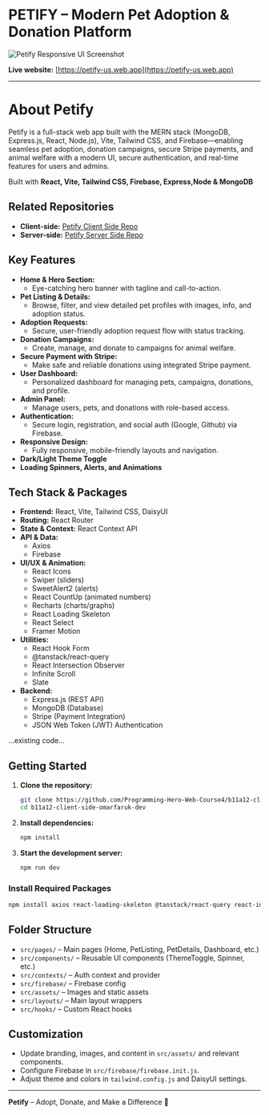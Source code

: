 

# PETIFY – Modern Pet Adoption & Donation Platform

![Petify Responsive UI Screenshot](https://i.postimg.cc/Wp0mZQvF/petify-ui.png)

**Live website:** [https://petify-us.web.app](https://petify-us.web.app)

---

# About Petify


Petify is a full-stack web app built with the MERN stack (MongoDB, Express.js, React, Node.js), Vite, Tailwind CSS, and Firebase—enabling seamless pet adoption, donation campaigns, secure Stripe payments, and animal welfare with a modern UI, secure authentication, and real-time features for users and admins.

Built with **React, Vite, Tailwind CSS, Firebase, Express,Node & MongoDB**

## Related Repositories
- **Client-side:** [Petify Client Side Repo](https://github.com/Programming-Hero-Web-Course4/b11a12-client-side-omarfaruk-dev)
- **Server-side:** [Petify Server Side Repo](https://github.com/Programming-Hero-Web-Course4/b11a12-server-side-omarfaruk-dev)


## Key Features

- **Home & Hero Section:**
  - Eye-catching hero banner with tagline and call-to-action.
- **Pet Listing & Details:**
  - Browse, filter, and view detailed pet profiles with images, info, and adoption status.
- **Adoption Requests:**
  - Secure, user-friendly adoption request flow with status tracking.
- **Donation Campaigns:**
  - Create, manage, and donate to campaigns for animal welfare.
- **Secure Payment with Stripe:**
  - Make safe and reliable donations using integrated Stripe payment.
- **User Dashboard:**
  - Personalized dashboard for managing pets, campaigns, donations, and profile.
- **Admin Panel:**
  - Manage users, pets, and donations with role-based access.
- **Authentication:**
  - Secure login, registration, and social auth (Google, Github) via Firebase.
- **Responsive Design:**
  - Fully responsive, mobile-friendly layouts and navigation.
- **Dark/Light Theme Toggle**
- **Loading Spinners, Alerts, and Animations**

## Tech Stack & Packages

- **Frontend:** React, Vite, Tailwind CSS, DaisyUI
- **Routing:** React Router
- **State & Context:** React Context API
- **API & Data:**
  - Axios
  - Firebase
- **UI/UX & Animation:**
  - React Icons
  - Swiper (sliders)
  - SweetAlert2 (alerts)
  - React CountUp (animated numbers)
  - Recharts (charts/graphs)
  - React Loading Skeleton
  - React Select
  - Framer Motion
- **Utilities:**
  - React Hook Form
  - @tanstack/react-query
  - React Intersection Observer
  - Infinite Scroll
  - Slate
- **Backend:**
  - Express.js (REST API)
  - MongoDB (Database)
  - Stripe (Payment Integration)
  - JSON Web Token (JWT) Authentication

...existing code...


## Getting Started

1. **Clone the repository:**
   ```bash
   git clone https://github.com/Programming-Hero-Web-Course4/b11a12-client-side-omarfaruk-dev
   cd b11a12-client-side-omarfaruk-dev
   ```
2. **Install dependencies:**
   ```bash
   npm install
   ```
3. **Start the development server:**
   ```bash
   npm run dev
   ```

### Install Required Packages

```bash
npm install axios react-loading-skeleton @tanstack/react-query react-intersection-observer framer-motion react-hook-form react-icons react-select recharts slate sweetalert2
```

## Folder Structure

- `src/pages/` – Main pages (Home, PetListing, PetDetails, Dashboard, etc.)
- `src/components/` – Reusable UI components (ThemeToggle, Spinner, etc.)
- `src/contexts/` – Auth context and provider
- `src/firebase/` – Firebase config
- `src/assets/` – Images and static assets
- `src/layouts/` – Main layout wrappers
- `src/hooks/` – Custom React hooks

## Customization
- Update branding, images, and content in `src/assets/` and relevant components.
- Configure Firebase in `src/firebase/firebase.init.js`.
- Adjust theme and colors in `tailwind.config.js` and DaisyUI settings.

---

**Petify** – Adopt, Donate, and Make a Difference 🐾
